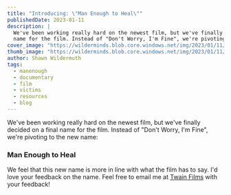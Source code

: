 ```yaml
---
title: "Introducing: \"Man Enough to Heal\""
publishedDate: 2023-01-11
description: |
  We've been working really hard on the newest film, but we've finally decided on a final 
  name for the film. Instead of "Don't Worry, I'm Fine", we're pivoting to the new name: Man Enough to Heal
cover_image: "https://wilderminds.blob.core.windows.net/img/2023/01/11/cover.jpg"
thumb_image: "https://wilderminds.blob.core.windows.net/img/2023/01/11/_cover.jpg"
author: Shawn Wildermuth
tags: 
  - manenough
  - documentary
  - film
  - victims
  - resources
  - blog
---
```

We've been working really hard on the newest film, but we've finally decided on a final 
name for the film. Instead of "Don't Worry, I'm Fine", we're pivoting to the new name:

### Man Enough to Heal

We feel that this new name is more in line with what the film has to say. I'd love your feedback on the name. Feel free to email me at [Twain Films](mailto:shawn@twainfilms?subject=Man%20Enough) with your feedback!

